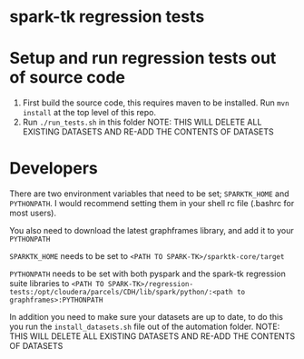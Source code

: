 # spark-tk regression tests


# Setup and run regression tests out of source code

1. First build the source code, this requires maven to be installed. Run
   `mvn install` at the top level of this repo.
2. Run `./run_tests.sh` in this folder
NOTE: THIS WILL DELETE ALL EXISTING DATASETS AND RE-ADD THE CONTENTS OF DATASETS


# Developers

There are two environment variables that need to be set; `SPARKTK_HOME` and
`PYTHONPATH`. I would recommend setting them in your shell rc file (.bashrc for
most users).

You also need to download the latest graphframes library, and add it to your `PYTHONPATH`

`SPARKTK_HOME` needs to be set to `<PATH TO SPARK-TK>/sparktk-core/target`

`PYTHONPATH` needs to be set with both pyspark and the spark-tk regression suite libraries
to `<PATH TO SPARK-TK>/regression-tests:/opt/cloudera/parcels/CDH/lib/spark/python/:<path to graphframes>:PYTHONPATH`

In addition you need to make sure your datasets are up to date, to do this you
run the `install_datasets.sh` file out of the automation folder.
NOTE: THIS WILL DELETE ALL EXISTING DATASETS AND RE-ADD THE CONTENTS OF DATASETS
